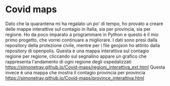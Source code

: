 # Covid maps
Dato che la quarantena mi ha regalato un po' di tempo, ho provato a creare delle mappe interattive sul contagio in Italia, sia per provincia, sia per regione. 
Ho da poco imparato a programmare in Python e questo è il mio primo progetto, che vorrei continuare a migliorare.
I dati sono presi dalla repository della protezione civile, mentre per i file geojson ho attinto dalla repository di openpolis.
Questa è una mappa interattiva sul contagio regione per regione, cliccando sul segnalino appare un grafico che rappresenta l'andamento di ogni regione degli ospedalizzati https://simonetrav.github.io/Covid-maps/regioni_interattiva_ext.html
Questa invece è una mappa che mostra il contagio provincia per provincia https://simonetrav.github.io/Covid-maps/province_interattiva.html
